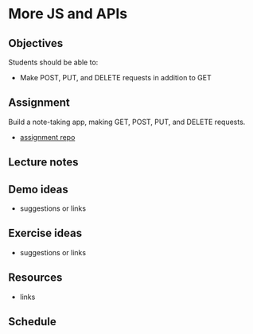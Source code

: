 # More JS and APIs

## Objectives

Students should be able to:

- Make POST, PUT, and DELETE requests in addition to GET

## Assignment

Build a note-taking app, making GET, POST, PUT, and DELETE requests.

- [assignment repo](https://github.com/momentum-assignments/ajax--notes)

## Lecture notes

## Demo ideas

- suggestions or links

## Exercise ideas

- suggestions or links

## Resources

- links

## Schedule

